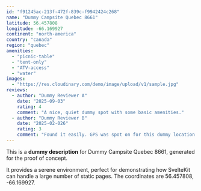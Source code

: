 ```yaml
---
id: "f91245ac-213f-472f-839c-f9942424c268"
name: "Dummy Campsite Quebec 8661"
latitude: 56.457808
longitude: -66.169927
continent: "north-america"
country: "canada"
region: "quebec"
amenities:
  - "picnic-table"
  - "tent-only"
  - "ATV-access"
  - "water"
images:
  - "https://res.cloudinary.com/demo/image/upload/v1/sample.jpg"
reviews:
  - author: "Dummy Reviewer A"
    date: "2025-09-03"
    rating: 4
    comment: "A nice, quiet dummy spot with some basic amenities."
  - author: "Dummy Reviewer B"
    date: "2025-02-026"
    rating: 3
    comment: "Found it easily. GPS was spot on for this dummy location."
---
```


This is a **dummy description** for Dummy Campsite Quebec 8661, generated for the proof of concept.

It provides a serene environment, perfect for demonstrating how SvelteKit can handle a large number of static pages. The coordinates are 56.457808, -66.169927.
